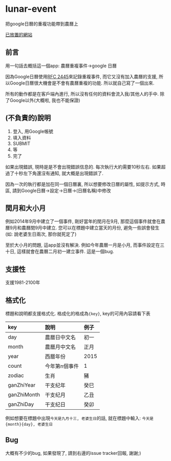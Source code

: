 # lunar-event
把google日曆的重複功能帶到農曆上

[已放置的網站](http://holi0317.github.io/lunar-event)

## 前言
用一句話去概括這一個app: 農曆重複事件->google 日曆

因為Google日曆使用[RFC 2445](http://www.ietf.org/rfc/rfc2445)來記錄重複事件, 而它又沒有加入農曆的支援, 所以Google日曆很大機會是不會有農曆重複的功能. 所以就自己寫了一個出來.

所有的動作都是在客戶端內進行, 所以沒有任何的資料會流入我/其他人的手中. 除了Google以外(大概啦, 我也不能保證)

## (不負責的)說明
1. 登入, 用Google帳號
2. 填入資料
3. SUBMIT
4. 等
5. 完了

如果出現錯誤, 現時是是不會出現錯誤信息的. 每次執行大約需要10秒左右. 如果超過了十秒左下角還沒有通知, 就大概是出現錯誤了.

因為一次的執行都是加在同一個日曆裏, 所以想要修改日曆的屬性, 如提示方式, 時區, 請到Google日曆->設定->日曆->(日曆名稱)中修改

## 閏月和大小月
例如2014年9月中建立了一個事件, 剛好當年的閏月在9月, 那麼這個事件就會在農曆9月和農曆閏9月中建立. 您可以在標題中建立當天的月份, 避免一些誤會發生 (如: 說老婆生日兩次, 那你就死定了)

至於大小月的問題, 這app並沒有解決. 例如今年農曆一月是小月, 而事件設定在三十日, 這樣就會在農曆二月初一建立事件. 這是一個bug.

## 支援性
支援1981-2100年

## 格式化
標題和說明都支援格式化. 格成化的格成為`{key}`, key的可用內容請看下表

| key | 說明 | 例子 |
| :------ | :----- | :-----|
| day | 農曆日中文名 | 初一 |
| month | 農曆月中文名 | 正月 |
| year | 西曆年份 | 2015 |
| count | 今年第n個事件 | 1 |
| zodiac | 生肖 | 豬 |
| ganZhiYear | 干支纪年 | 癸巳 |
| ganZhiMonth | 干支纪月 | 乙丑 |
| ganZhiDay | 干支纪日 | 癸卯 |

例如想要在標題中出現`今天是九月十三, 老婆生日`的話, 就在標題中輸入:
`今天是{month}{day}, 老婆生日`

## Bug
大概有不少的bug, 如果發現了, 請到右邊的issue tracker回報, 謝謝;)
